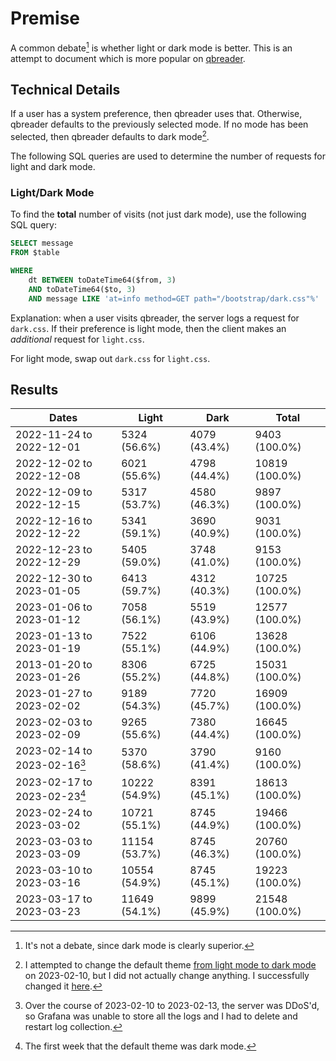# Premise

A common debate[^1] is whether light or dark mode is better.
This is an attempt to document which is more popular on [qbreader](https://www.qbreader.org).

## Technical Details

If a user has a system preference, then qbreader uses that.
Otherwise, qbreader defaults to the previously selected mode.
If no mode has been selected, then qbreader defaults to dark mode[^2].

The following SQL queries are used to determine the number of requests for light and dark mode.

### Light/Dark Mode

To find the **total** number of visits (not just dark mode), use the following SQL query:

```SQL
SELECT message
FROM $table

WHERE
    dt BETWEEN toDateTime64($from, 3)
    AND toDateTime64($to, 3)
    AND message LIKE 'at=info method=GET path="/bootstrap/dark.css"%'
```

Explanation: when a user visits qbreader, the server logs a request for `dark.css`.
If their preference is light mode, then the client makes an _additional_ request for `light.css`.

For light mode, swap out `dark.css` for `light.css`.

## Results

| Dates                        | Light         | Dark         | Total          |
| ---------------------------- | ------------- | ------------ | -------------- |
| 2022-11-24 to 2022-12-01     | 5324 (56.6%)  | 4079 (43.4%) | 9403 (100.0%)  |
| 2022-12-02 to 2022-12-08     | 6021 (55.6%)  | 4798 (44.4%) | 10819 (100.0%) |
| 2022-12-09 to 2022-12-15     | 5317 (53.7%)  | 4580 (46.3%) | 9897 (100.0%)  |
| 2022-12-16 to 2022-12-22     | 5341 (59.1%)  | 3690 (40.9%) | 9031 (100.0%)  |
| 2022-12-23 to 2022-12-29     | 5405 (59.0%)  | 3748 (41.0%) | 9153 (100.0%)  |
| 2022-12-30 to 2023-01-05     | 6413 (59.7%)  | 4312 (40.3%) | 10725 (100.0%) |
| 2023-01-06 to 2023-01-12     | 7058 (56.1%)  | 5519 (43.9%) | 12577 (100.0%) |
| 2023-01-13 to 2023-01-19     | 7522 (55.1%)  | 6106 (44.9%) | 13628 (100.0%) |
| 2013-01-20 to 2023-01-26     | 8306 (55.2%)  | 6725 (44.8%) | 15031 (100.0%) |
| 2023-01-27 to 2023-02-02     | 9189 (54.3%)  | 7720 (45.7%) | 16909 (100.0%) |
| 2023-02-03 to 2023-02-09     | 9265 (55.6%)  | 7380 (44.4%) | 16645 (100.0%) |
| 2023-02-14 to 2023-02-16[^3] | 5370 (58.6%)  | 3790 (41.4%) | 9160 (100.0%)  |
| 2023-02-17 to 2023-02-23[^4] | 10222 (54.9%) | 8391 (45.1%) | 18613 (100.0%) |
| 2023-02-24 to 2023-03-02     | 10721 (55.1%) | 8745 (44.9%) | 19466 (100.0%) |
| 2023-03-03 to 2023-03-09     | 11154 (53.7%) | 8745 (46.3%) | 20760 (100.0%) |
| 2023-03-10 to 2023-03-16     | 10554 (54.9%) | 8745 (45.1%) | 19223 (100.0%) |
| 2023-03-17 to 2023-03-23     | 11649 (54.1%) | 9899 (45.9%) | 21548 (100.0%) |

[^1]: It's not a debate, since dark mode is clearly superior.
[^2]: I attempted to change the default theme [from light mode to dark mode](https://github.com/qbreader/website/commit/d267dcebe84a6e2309b4e1c89d6e03156efcc661) on 2023-02-10, but I did not actually change anything. I successfully changed it [here](https://github.com/qbreader/website/commit/12f2e6842d48cae53fa2993a06b9212b06345f46).
[^3]: Over the course of 2023-02-10 to 2023-02-13, the server was DDoS'd, so Grafana was unable to store all the logs and I had to delete and restart log collection.
[^4]: The first week that the default theme was dark mode.
